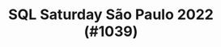 ---
layout: event
title: "SQL Saturday São Paulo 2022 (#1039)"
subtitle: ""
tags: ["São Paulo", "Brazil", "", "physical", "2022", "South America"]
thumb: /assets/img/logos/Just_icon_Color_small.png
comments: false
data: SQLSat1039
testevent: 1
---